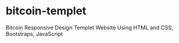 # bitcoin-templet
Bitcoin Responsive Design Templet Website Using HTML and CSS, Bootstraps, JavaScript 
